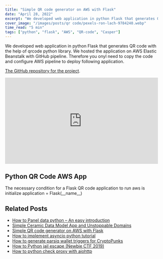```yaml
---
title: "Simple QR code generator on AWS with Flask"
date: "April 28, 2022"
excerpt: "We developed web application in python Flask that generates QR code for Casper network. We host the application at on AWS Elasticbean with GitHub pipeline."
cover_image: "/images/posts/qr code/pexels-ron-lach-9784240.webp"
time_read: "5 min"
tags: ["python", "flask", "AWS", "QR-code", "Casper"]
---
```


We developed web application in python Flask that generates QR code with the help of qrcode python library. We hosted the application on AWS Elastic Beanstalk with GitHub pipeline. Therefore you onyl need to copy the code and configure AWS pipeline to deploy following application.

[The GitHub repository for the project](https://github.com/Pfed-prog/casper_QR).

<div style="position: relative; padding-bottom: 56.25%;">
<iframe style="border: 1; top: 0; left: 0; width: 100%; height: 100%; position: absolute;" src="https://www.youtube.com/embed/xKFY1vxrMeU?autoplay=1&mute=1" title="YouTube video player" frameborder="0" allow="accelerometer; autoplay; clipboard-write; encrypted-media; gyroscope; picture-in-picture" allowfullscreen></iframe>
</div>

## Python QR Code AWS App

The necessary condition for a Flask QR code application to run aws is initialize application = Flask(\_\_name\_\_)

<script src="https://emgithub.com/embed.js?target=https://github.com/Pfed-prog/casper_QR/blob/main/application.py&style=github&showBorder=on&showLineNumbers=on&showFileMeta=on&showCopy=on"></script>

## Related Posts

- [How to Panel data python – An easy introduction](https://dspyt.com/panel-data-econometrics-an-introduction-with-an-example-in-python)
- [Simple Ceramic Data Model App and Unstoppable Domains](https://dspyt.com/simple-app-with-ceramic-data-model-and-unstoppable-domains)
- [Simple QR code generator on AWS with Flask](https://dspyt.com/simple-qr-code-generator-on-aws-with-flask)
- [How to implement asyncio python tutorial](https://dspyt.com/simple-asynchronous-python-webscraper-tutorial)
- [How to generate parsiq wallet triggers for CryptoPunks](https://dspyt.com/generating-fast-and-easy-parsiq-triggers-for-cryptopunks)
- [How to Python jail escape (Newbie CTF 2019)](https://dspyt.com/how-to-python-jail-escape-newbie-ctf-2019)
- [How to python check proxy with aiohttp](https://dspyt.com/easy-proxy-scraper-and-proxy-usage-in-python)
